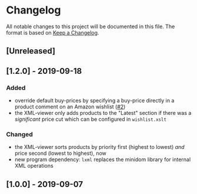 # Changelog

All notable changes to this project will be documented in this file.
The format is based on [Keep a Changelog](https://keepachangelog.com/en/1.0.0/).


## [Unreleased]

## [1.2.0] - 2019-09-18
### Added

- override default buy-prices by specifying a buy-price directly in a 
  product comment on an Amazon wishlist
  ([#2](https://github.com/andre-st/amazon-wishlist/issues/2))
- the XML-viewer only adds products to the "Latest" section if there was a 
  _significant_ price cut which can be configured in `wishlist.xslt`

### Changed

- the XML-viewer sorts products by priority first (highest to lowest) _and_ price second (lowest to highest), now
- new program dependency: `lxml` replaces the minidom library for internal XML operations


## [1.0.0] - 2019-09-07


